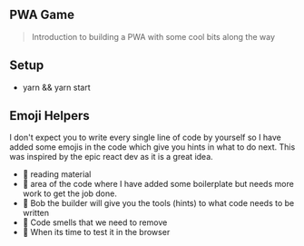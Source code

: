 ## PWA Game

> Introduction to building a PWA with some cool bits along the way

## Setup

- yarn && yarn start

## Emoji Helpers

I don't expect you to write every single line of code by yourself so I have added some emojis in the code which give you hints in what to do next. This was inspired by the epic react dev as it is a great idea.

- 📝 reading material
- 🚧 area of the code where I have added some boilerplate but needs more work to get the job done.
- 👷 Bob the builder will give you the tools (hints) to what code needs to be written 
- 💩 Code smells that we need to remove
- 📱 When its time to test it in the browser